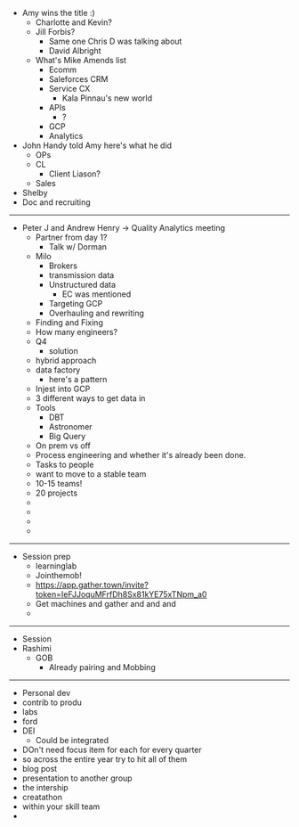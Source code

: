 - Amy wins the title :)
	- Charlotte and Kevin?
	- Jill Forbis?
		- Same one Chris D was talking about
		- David Albright
	- What's Mike Amends list
		- Ecomm
		- Saleforces CRM
		- Service CX
			- Kala Pinnau's new world
		- APIs
			- ?
		- GCP
		- Analytics
- John Handy told Amy here's what he did
	- OPs
	- CL
		- Client Liason?
	- Sales
- Shelby
- Doc and recruiting
- ---
- Peter J and Andrew Henry -> Quality Analytics meeting
	- Partner from day 1?
		- Talk w/ Dorman
	- Milo
		- Brokers
		- transmission data
		- Unstructured data
			- EC was mentioned
		- Targeting GCP
		- Overhauling and rewriting
	- Finding and Fixing
	- How many engineers?
	- Q4
		- solution
	- hybrid approach
	- data factory
		- here's a pattern
	- Injest into GCP
	- 3 different ways to get data in
	- Tools
		- DBT
		- Astronomer
		- Big Query
	- On prem vs off
	- Process engineering and whether it's already been done.
	- Tasks to people
	- want to move to a stable team
	- 10-15 teams!
	- 20 projects
	-
	-
	-
	-
- ---
- Session prep
	- learninglab
	- Jointhemob!
	- https://app.gather.town/invite?token=IeFJJoquMFrfDh8Sx81kYE75xTNpm_a0
	- Get machines and gather and and and
	-
- ---
- Session
- Rashimi
	- GOB
		- Already pairing and Mobbing
- ---
- Personal dev
- contrib to produ
- labs
- ford
- DEI
	- Could be integrated
- DOn't need focus item for each for every quarter
- so across the entire year try to hit all of them
- blog post
- presentation to another group
- the intership
- creatathon
- within your skill team
-